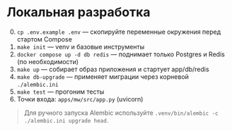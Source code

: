 # Локальная разработка
0) `cp .env.example .env` — скопируйте переменные окружения перед стартом Compose
1) `make init` — venv и базовые инструменты
2) `docker compose up -d db redis` — поднимает только Postgres и Redis (по необходимости)
3) `make up` — собирает образ приложения и стартует app/db/redis
4) `make db-upgrade` — применяет миграции через корневой `./alembic.ini`
5) `make test` — прогоним тесты
6) Точки входа: `apps/mw/src/app.py` (uvicorn)

> Для ручного запуска Alembic используйте `.venv/bin/alembic -c ./alembic.ini upgrade head`.
